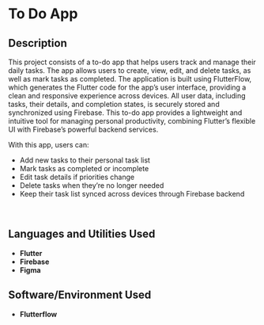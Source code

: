 <h1>To Do App</h1>

<h2>Description</h2>
This project consists of a to-do app that helps users track and manage their daily tasks. The app allows users to create, view, edit, and delete tasks, as well as mark tasks as completed. The application is built using FlutterFlow, which generates the Flutter code for the app’s user interface, providing a clean and responsive experience across devices. All user data, including tasks, their details, and completion states, is securely stored and synchronized using Firebase. This to-do app provides a lightweight and intuitive tool for managing personal productivity, combining Flutter’s flexible UI with Firebase’s powerful backend services.

With this app, users can:
- Add new tasks to their personal task list
- Mark tasks as completed or incomplete
- Edit task details if priorities change
- Delete tasks when they’re no longer needed
- Keep their task list synced across devices through Firebase backend
<br/>

<h2>Languages and Utilities Used</h2>

- <b>Flutter</b>
- <b>Firebase</b>
- <b>Figma</b>

<h2>Software/Environment Used </h2>

- <b>Flutterflow</b>
